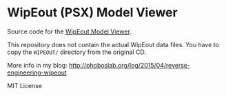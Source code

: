 # WipEout (PSX) Model Viewer

Source code for the [WipEout Model Viewer](http://phboslab.org/wipeout/).

This repository does not contain the actual WipEout data files. You have to copy the `WIPEOUT/` directory from the original CD.

More info in my blog: http://phoboslab.org/log/2015/04/reverse-engineering-wipeout


MIT License
